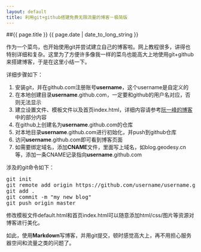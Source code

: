 ```yaml
---
layout: default
title: 利用git+github搭建免费无限流量的博客－极简版
---
```

##{{ page.title }}
{{ page.date | date_to_long_string }}

作为一个菜鸟，也开始使用git并尝试建立自己的博客啦。网上教程很多，讲得也特别详细和复杂。这里为了方便许多像我一样的菜鸟也能高大上地使用git+github来搭建博客，于是在这里小结一下。

详细步骤如下：

1. 安装git，并在github.com注册账号**username**，这个username是自定义的
2. 在本地创建目录**username**.github.com，一定要和github的用户名对应，否则无法显示
3. 建立设置文件、模板文件以及首页index.html，详细内容请参考[阮一峰的博客](http://www.ruanyifeng.com/blog/2012/08/blogging_with_jekyll.html)中的部分内容
4. 在github上创建名为**username**.github.com的仓库
5. 对本地目录**username**.github.com进行初始化，并push到github仓库
6. 访问**username**.github.com即可看到博客页面
7. 如需要绑定域名，添加**CNAME**文件，里面写上域名，如blog.geodesy.cn等，添加一条CNAME记录指向**username**.github.com

涉及的git命令如下：
<pre>
git init
git remote add origin https://github.com/username/username.github.com.git
git add .
git commit -m "my new blog"
git push origin master
</pre>

修改模板文件default.html和首页index.html可以随意添加html/css/图片等资源对博客进行美化。

如此，使用**Markdown**写博客，并用git提交，顿时感觉高大上，再不用担心服务器空间和流量之类的问题了。

